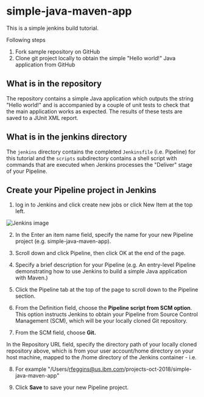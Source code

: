 # simple-java-maven-app

This is a simple jenkins build tutorial.

Following steps

1. Fork sample repository on GitHub 
2. Clone git project locally to obtain the simple "Hello world!" Java application from GitHub

## What is in the repository
The repository contains a simple Java application which outputs the string
"Hello world!" and is accompanied by a couple of unit tests to check that the
main application works as expected. The results of these tests are saved to a
JUnit XML report.

## What is in the jenkins directory
The `jenkins` directory contains the completed `Jenkinsfile` (i.e. Pipeline) for this tutorial and 
the `scripts` subdirectory contains a shell script with commands that are executed when Jenkins processes
the "Deliver" stage of your Pipeline.


## Create your Pipeline project in Jenkins

1. log in to Jenkins and click create new jobs or click New Item at the top left.

![Jenkins image](images/jenkins-01)

2. In the Enter an item name field, specify the name for your new Pipeline project (e.g. simple-java-maven-app).

3. Scroll down and click Pipeline, then click OK at the end of the page.

4. Specify a brief description for your Pipeline (e.g. An entry-level Pipeline demonstrating how to use Jenkins to build a simple Java application with Maven.)

5. Click the Pipeline tab at the top of the page to scroll down to the Pipeline section.

6. From the Definition field, choose the **Pipeline script from SCM option**. 
This option instructs Jenkins to obtain your Pipeline from Source Control Management (SCM), which will be your locally cloned Git repository.

7. From the SCM field, choose **Git.**

In the Repository URL field, specify the directory path of your locally cloned repository above, which is from your user account/home directory on your host machine, mapped to the /home directory of the Jenkins container - i.e.

8. For example "/Users/rfeggins@us.ibm.com/projects-oct-2018/simple-java-maven-app"

9. Click **Save** to save your new Pipeline project. 

